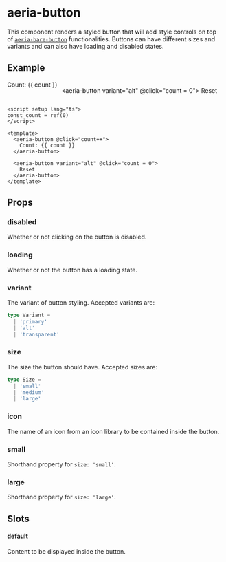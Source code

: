 <script setup lang="ts">
import { ref } from 'vue'
import { AeriaButton } from 'aeria-ui'

const count = ref(0)
</script>

# aeria-button

This component renders a styled button that will add style controls on top of [`aeria-bare-button`](/frontend/components/aeria-bare-button) functionalities. Buttons can have different sizes and variants and can also have loading and disabled states.

## Example

<div style="
  display: flex;
  gap: .6rem;
">
  <aeria-button @click="count++">
    Count: {{ count }}
  </aeria-button>

  <aeria-button variant="alt" @click="count = 0">
    Reset
  </aeria-button>
</div>

```vue
<script setup lang="ts">
const count = ref(0)
</script>

<template>
  <aeria-button @click="count++">
    Count: {{ count }}
  </aeria-button>

  <aeria-button variant="alt" @click="count = 0">
    Reset
  </aeria-button>
</template>
```

## Props

### disabled <Badge type="tip" text="boolean?" />

Whether or not clicking on the button is disabled.

### loading <Badge type="tip" text="boolean?" />

Whether or not the button has a loading state.

### variant <Badge type="tip" text="Size" /> <Badge type="tip" text="default: 'normal'" />

The variant of button styling.
Accepted variants are:

```typescript
type Variant =
  | 'primary'
  | 'alt'
  | 'transparent'
```

### size <Badge type="tip" text="Size" /> <Badge type="tip" text="default: 'medium'" />

The size the button should have.
Accepted sizes are:

```typescript
type Size = 
  | 'small'
  | 'medium'
  | 'large'
```

### icon <Badge type="tip" text="string?" /> 

The name of an icon from an icon library to be contained inside the button.

### small <Badge type="tip" text="boolean?" />

Shorthand property for `size: 'small'`.

### large <Badge type="tip" text="boolean?" /> 

Shorthand property for `size: 'large'`.

## Slots

#### default

Content to be displayed inside the button.

